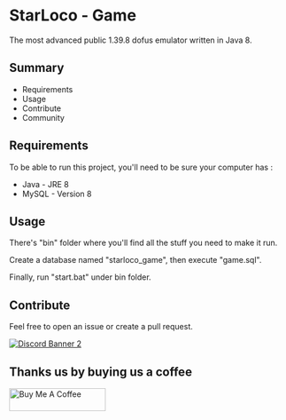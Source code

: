 # StarLoco - Game
The most advanced public 1.39.8 dofus emulator written in Java 8.

## Summary
- Requirements
- Usage
- Contribute
- Community

## Requirements

To be able to run this project, you'll need to be sure your computer has :
- Java - JRE 8 
- MySQL - Version 8

## Usage

There's "bin" folder where you'll find all the stuff you need to make it run.

Create a database named "starloco_game", then execute "game.sql".

Finally, run "start.bat" under bin folder.

## Contribute

Feel free to open an issue or create a pull request.

<a href="https://discord.com/invite/k3Yk9DuhgY">![Discord Banner 2](https://discordapp.com/api/guilds/856945561421086730/widget.png?style=banner2)</a>

## Thanks us by buying us a coffee

<a href="https://www.buymeacoffee.com/starloco" target="_blank"><img src="https://cdn.buymeacoffee.com/buttons/default-orange.png" alt="Buy Me A Coffee" height="41" width="174"></a>
